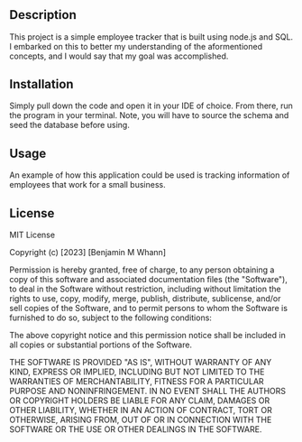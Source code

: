 # <EMPLOYEE-TRACKER-CMS>

## Description

This project is a simple employee tracker that is built using node.js and SQL. I embarked on this to better my understanding of the aformentioned concepts, and I would say that my goal was accomplished.


## Installation

Simply pull down the code and open it in your IDE of choice. From there, run the program in your terminal. Note, you will have to source the schema and seed the database before using.

## Usage

An example of how this application could be used is tracking information of employees that work for a small business.

## License

MIT License

Copyright (c) [2023] [Benjamin M Whann]

Permission is hereby granted, free of charge, to any person obtaining a copy
of this software and associated documentation files (the "Software"), to deal
in the Software without restriction, including without limitation the rights
to use, copy, modify, merge, publish, distribute, sublicense, and/or sell
copies of the Software, and to permit persons to whom the Software is
furnished to do so, subject to the following conditions:

The above copyright notice and this permission notice shall be included in all
copies or substantial portions of the Software.

THE SOFTWARE IS PROVIDED "AS IS", WITHOUT WARRANTY OF ANY KIND, EXPRESS OR
IMPLIED, INCLUDING BUT NOT LIMITED TO THE WARRANTIES OF MERCHANTABILITY,
FITNESS FOR A PARTICULAR PURPOSE AND NONINFRINGEMENT. IN NO EVENT SHALL THE
AUTHORS OR COPYRIGHT HOLDERS BE LIABLE FOR ANY CLAIM, DAMAGES OR OTHER
LIABILITY, WHETHER IN AN ACTION OF CONTRACT, TORT OR OTHERWISE, ARISING FROM,
OUT OF OR IN CONNECTION WITH THE SOFTWARE OR THE USE OR OTHER DEALINGS IN THE
SOFTWARE.